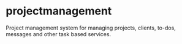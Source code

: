 projectmanagement
=================

Project management system for managing projects, clients, to-dos, messages and other task based services. 

